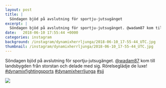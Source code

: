 ```yaml
---
layout: post
title: |
  Söndagen bjöd på avslutning för sportju-jutsugänget
excerpt: |
  Söndagen bjöd på avslutning för sportju-jutsugänget. @wadam87 kom till landsbygden från storstan och delade med sig. Rörelseglädje de luxe!   
date:   2018-06-10 17:55:44 +0000
categories: instagram
background: /instagram/dynamixherrljunga/2018-06-10_17-55-44_UTC.jpg
thumbnail: /instagram/dynamixherrljunga/2018-06-10_17-55-44_UTC.jpg
---
```

Söndagen bjöd på avslutning för sportju-jutsugänget. [@wadam87](https://www.instagram.com/wadam87/) kom till landsbygden från storstan och delade med sig. Rörelseglädje de luxe! [#dynamixfightingsports](https://www.instagram.com/explore/tags/dynamixfightingsports/) [#dynamixherrljunga](https://www.instagram.com/explore/tags/dynamixherrljunga/) [#sjj](https://www.instagram.com/explore/tags/sjj/)



<img src='/www-dynamix-herrljunga/instagram/dynamixherrljunga/2018-06-10_17-55-44_UTC.jpg' class='img-fluid' />
